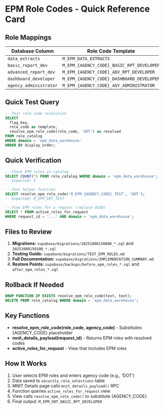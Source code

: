 # EPM Role Codes - Quick Reference Card

## Role Mappings

| Database Column | Role Code Template | Example Output |
|----------------|-------------------|----------------|
| `data_extracts` | `M_EPM_DATA_EXTRACTS` | `M_EPM_DATA_EXTRACTS` |
| `basic_report_dev` | `M_EPM_{AGENCY_CODE}_BASIC_RPT_DEVELOPER` | `M_EPM_DOT_BASIC_RPT_DEVELOPER` |
| `advanced_report_dev` | `M_EPM_{AGENCY_CODE}_ADV_RPT_DEVELOPER` | `M_EPM_DOT_ADV_RPT_DEVELOPER` |
| `dashboard_developer` | `M_EPM_{AGENCY_CODE}_DASHBOARD_DEVELOPER` | `M_EPM_DOT_DASHBOARD_DEVELOPER` |
| `agency_administrator` | `M_EPM_{AGENCY_CODE}_AGY_ADMINISTRATOR` | `M_EPM_DOT_AGY_ADMINISTRATOR` |

## Quick Test Query

```sql
-- Test role code resolution
SELECT
  flag_key,
  role_code as template,
  resolve_epm_role_code(role_code, 'DOT') as resolved
FROM role_catalog
WHERE domain = 'epm_data_warehouse'
ORDER BY display_order;
```

## Quick Verification

```sql
-- Check EPM roles in catalog
SELECT COUNT(*) FROM role_catalog WHERE domain = 'epm_data_warehouse';
-- Expected: 5

-- Test helper function
SELECT resolve_epm_role_code('M_EPM_{AGENCY_CODE}_TEST', 'DOT');
-- Expected: M_EPM_DOT_TEST

-- View EPM roles for a request (replace UUID)
SELECT * FROM active_roles_for_request
WHERE request_id = '...' AND domain = 'epm_data_warehouse';
```

## Files to Review

1. **Migrations:** `supabase/migrations/20251008150000_*.sql` and `20251008150100_*.sql`
2. **Testing Guide:** `supabase/migrations/TEST_EPM_ROLES.md`
3. **Full Documentation:** `supabase/migrations/IMPLEMENTATION_SUMMARY.md`
4. **Restore Points:** `supabase/backups/before_epm_roles_*.sql` and `after_epm_roles_*.sql`

## Rollback If Needed

```sql
DROP FUNCTION IF EXISTS resolve_epm_role_code(text, text);
DELETE FROM role_catalog WHERE domain = 'epm_data_warehouse';
```

## Key Functions

- **resolve_epm_role_code(role_code, agency_code)** - Substitutes {AGENCY_CODE} placeholder
- **mnit_details_payload(request_id)** - Returns EPM roles with resolved codes
- **active_roles_for_request** - View that includes EPM roles

## How It Works

1. User selects EPM roles and enters agency code (e.g., 'DOT')
2. Data saved to `security_role_selections` table
3. MNIT Details page calls `mnit_details_payload()` RPC
4. Function queries `active_roles_for_request` view
5. View calls `resolve_epm_role_code()` to substitute {AGENCY_CODE}
6. Final output: `M_EPM_DOT_BASIC_RPT_DEVELOPER`
